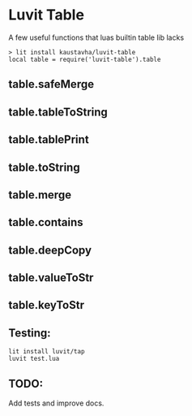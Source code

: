 # Luvit Table

A few useful functions that luas builtin table lib lacks  

```
> lit install kaustavha/luvit-table
local table = require('luvit-table').table
```

## table.safeMerge

## table.tableToString

## table.tablePrint

## table.toString

## table.merge

## table.contains

## table.deepCopy

## table.valueToStr

## table.keyToStr

## Testing:
```
lit install luvit/tap
luvit test.lua
```

## TODO:
Add tests and improve docs.
